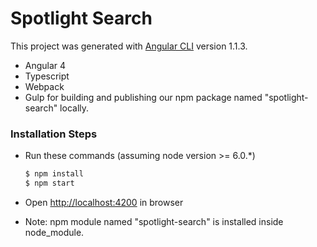 # Spotlight Search
This project was generated with [Angular CLI](https://github.com/angular/angular-cli) version 1.1.3.
- Angular 4
- Typescript
- Webpack
- Gulp for building and publishing our npm package named "spotlight-search" locally.

### Installation Steps

- Run these commands (assuming node version >= 6.0.*)

    ```bash
    $ npm install
    $ npm start
    ```    
- Open [http://localhost:4200](http://localhost:4200) in browser

- Note: npm module named "spotlight-search" is installed inside node_module.



